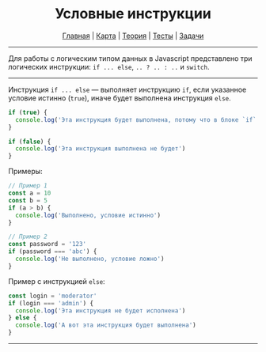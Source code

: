 <div align="center">

# Условные инструкции

[Главная](https://github.com/dollaween/junior-roadmap/)
|
[Карта](/roadmap/README.md)
|
[Теория](/theory/README.md)
|
[Тесты](/tests/README.md)
|
[Задачи](/tasks/README.md)

</div>

---

Для работы с логическим типом данных в Javascript представлено три логических инструкции: `if ... else`, `.. ? .. : ..` и `switch`.

---

Инструкция `if ... else` — выполняет инструкцию `if`, если указанное условие истинно (`true`), иначе будет выполнена инструкция `else`.

```js
if (true) {
  console.log('Эта инструкция будет выполнена, потому что в блоке `if` условие истинно')
}

if (false) {
  console.log('Эта инструкция выполнена не будет')
}
```

Примеры:
```js
// Пример 1
const a = 10
const b = 5
if (a > b) {
  console.log('Выполнено, условие истинно')
}

// Пример 2
const password = '123'
if (password === 'abc') {
  console.log('Не выполнено, условие ложно')
}
```

Пример с инструкцией `else`:
```js
const login = 'moderator'
if (login === 'admin') {
  console.log('Эта инструкция не будет исполнена')
} else {
  console.log('А вот эта инструкция будет выполнена')
}
```

---
